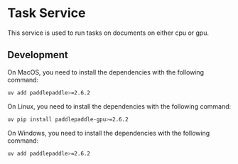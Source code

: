 
# Task Service

This service is used to run tasks on documents on either cpu or gpu.

## Development

On MacOS, you need to install the dependencies with the following command:
```bash
uv add paddlepaddle>=2.6.2
```

On Linux, you need to install the dependencies with the following command:
```bash
uv pip install paddlepaddle-gpu>=2.6.2
```

On Windows, you need to install the dependencies with the following command:
```bash
uv add paddlepaddle>=2.6.2
```